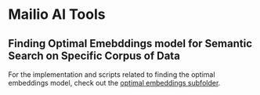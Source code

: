 # Mailio AI Tools

## Finding Optimal Emebddings model for Semantic Search on Specific Corpus of Data

For the implementation and scripts related to finding the optimal embeddings model, check out the [optimal embeddings subfolder](./optimal_embeddings_model/).